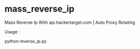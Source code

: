 # mass_reverse_ip
Mass Reverse Ip With api.hackertarget.com | Auto Proxy Rotating

Usage : 

python reverse_ip.py
